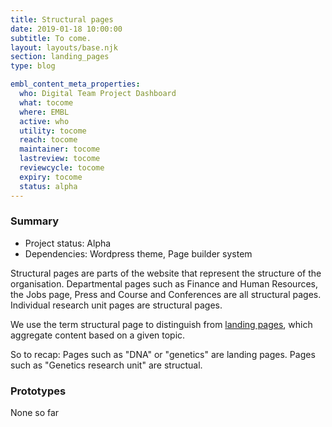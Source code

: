 ```yaml
---
title: Structural pages
date: 2019-01-18 10:00:00
subtitle: To come.
layout: layouts/base.njk
section: landing_pages
type: blog

embl_content_meta_properties:
  who: Digital Team Project Dashboard
  what: tocome
  where: EMBL
  active: who
  utility: tocome
  reach: tocome
  maintainer: tocome
  lastreview: tocome
  reviewcycle: tocome
  expiry: tocome
  status: alpha
---
```


### Summary

- Project status: Alpha
- Dependencies: Wordpress theme, Page builder system

Structural pages are parts of the website that represent the structure of the organisation. Departmental pages such as Finance and Human Resources, the Jobs page, Press and Course and Conferences are all structural pages. Individual research unit pages are structural pages.

We use the term structural page to distinguish from [landing pages](landing-pages.html), which aggregate content based on a given topic.

So to recap: Pages such as "DNA" or "genetics" are landing pages. Pages such as "Genetics research unit" are structual.

### Prototypes

None so far
